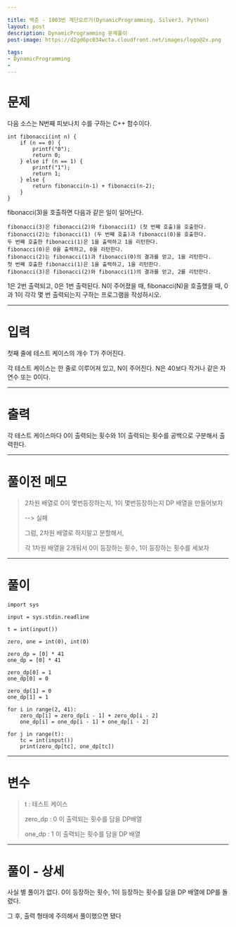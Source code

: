```yaml
---

title: 백준 - 1003번 계단오르기(DynamicProgramming, Silver3, Python) 
layout: post
description: DynamicProgramming 문제풀이
post-image: https://d2gd6pc034wcta.cloudfront.net/images/logo@2x.png

tags:
- DynamicProgramming
- 
---
```



# 문제

다음 소스는 N번째 피보나치 수를 구하는 C++ 함수이다.

    int fibonacci(int n) {
        if (n == 0) {
            printf("0");
            return 0;
        } else if (n == 1) {
            printf("1");
            return 1;
        } else {
            return fibonacci(n‐1) + fibonacci(n‐2);
        }
    }

fibonacci(3)을 호출하면 다음과 같은 일이 일어난다.

    fibonacci(3)은 fibonacci(2)와 fibonacci(1) (첫 번째 호출)을 호출한다.
    fibonacci(2)는 fibonacci(1) (두 번째 호출)과 fibonacci(0)을 호출한다.
    두 번째 호출한 fibonacci(1)은 1을 출력하고 1을 리턴한다.
    fibonacci(0)은 0을 출력하고, 0을 리턴한다.
    fibonacci(2)는 fibonacci(1)과 fibonacci(0)의 결과를 얻고, 1을 리턴한다.
    첫 번째 호출한 fibonacci(1)은 1을 출력하고, 1을 리턴한다.
    fibonacci(3)은 fibonacci(2)와 fibonacci(1)의 결과를 얻고, 2를 리턴한다.

1은 2번 출력되고, 0은 1번 출력된다. N이 주어졌을 때, fibonacci(N)을 호출했을 때, 0과 1이 각각 몇 번 출력되는지 구하는 프로그램을 작성하시오.

---

# 입력

첫째 줄에 테스트 케이스의 개수 T가 주어진다.

각 테스트 케이스는 한 줄로 이루어져 있고, N이 주어진다. N은 40보다 작거나 같은 자연수 또는 0이다.

---

# 출력

각 테스트 케이스마다 0이 출력되는 횟수와 1이 출력되는 횟수를 공백으로 구분해서 출력한다.

---

# 풀이전 메모

> 2차원 배열로 0이 몇번등장하는지, 1이 몇번등장하는지 DP 배열을 만들어보자
> 
> --> 실패
> 
> 그럼, 2차원 배열로 하지말고 분할해서, 
> 
> 각 1차원 배열을 2개둬서 0이 등장하는 횟수, 1이 등장하는 횟수를 세보자



---

# 풀이

    import sys
    
    input = sys.stdin.readline
    
    t = int(input())
    
    zero, one = int(0), int(0)
    
    zero_dp = [0] * 41
    one_dp = [0] * 41
    
    zero_dp[0] = 1
    one_dp[0] = 0
    
    zero_dp[1] = 0
    one_dp[1] = 1
    
    for i in range(2, 41):
        zero_dp[i] = zero_dp[i - 1] + zero_dp[i - 2]
        one_dp[i] = one_dp[i - 1] + one_dp[i - 2]
    
    for j in range(t):
        tc = int(input())
        print(zero_dp[tc], one_dp[tc])

---

# 변수

> t : 테스트 케이스
> 
> zero_dp : 0 이 출력되는 횟수를 담을 DP배열
> 
> one_dp : 1 이 출력되는 횟수를 담을 DP 배열

---

# 풀이 - 상세

사실 별 풀이가 없다. 0이 등장하는 횟수, 1이 등장하는 횟수를 담을 DP 배열에 DP를 돌렸다.

그 후, 출력 형태에 주의해서 풀이했으면 됐다